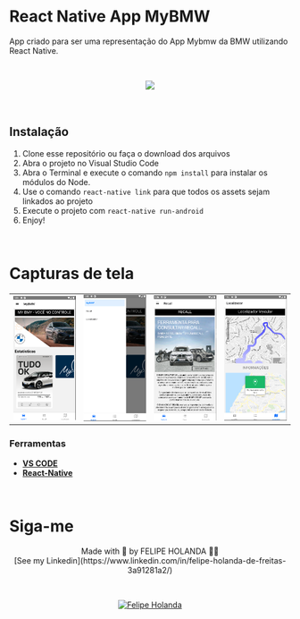 # React Native App MyBMW
App criado para ser uma representação do App Mybmw da BMW utilizando React Native.

<br>

<p align="center">
<img src="http://img.shields.io/static/v1?label=STATUS&message=%20FINALIZADO&color=green&style=for-the-badge"/>
</p>

<br>

## Instalação
1. Clone esse repositório ou faça o download dos arquivos
2. Abra o projeto no Visual Studio Code
3. Abra o Terminal e execute o comando `npm install` para instalar os módulos do Node.
4. Use o comando `react-native link` para que todos os assets sejam linkados ao projeto
5. Execute o projeto com `react-native run-android`
6. Enjoy!

<br>

<h1>Capturas de tela</h1>

<table>
 <tr>
    <td><img width="300" src="./Screenshots/01.png" ></td>
    <td><img width="300" src="./Screenshots/02.png" ></td>
    <td><img width="300" src="./Screenshots/03.png" ></td>
    <td><img width="300" src="./Screenshots/04.png" ></td>
  </tr>
</table>

 ### Ferramentas

  - [**VS CODE**](https://code.visualstudio.com/)
  - [**React-Native**](https://getbootstrap.com/)

<br>

<h1>Siga-me</h1>
  <p align="center">Made with 💜 by FELIPE HOLANDA 👋🏻 <br>[See my Linkedin](https://www.linkedin.com/in/felipe-holanda-de-freitas-3a91281a2/)</p>
  
<br>

<p align="center">
   <a href="https://www.linkedin.com/in/felipe-holanda-de-freitas-3a91281a2/">
      <img alt="Felipe Holanda" src="https://img.shields.io/badge/-Felipe Holanda-blue?style=flat&logo=Linkedin&logoColor=bluee" />
   </a>
</p>
